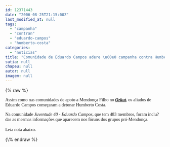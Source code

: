 ```yaml
---
id: 12371443
date: "2006-08-25T21:15:00Z"
last_modified_at: null
tags:
  - "campanha"
  - "contran"
  - "eduardo-campos"
  - "humberto-costa"
categories:
  - "noticias"
title: "Comunidade de Eduardo Campos adere \u00e0 campanha contra Humberto"
sutia: null
chapeu: null
autor: null
imagem: null
---
```

{\% raw %}
<p><P><FONT face=Verdana>Assim como nas comunidades de apoio a Mendonça Filho no <STRONG><EM><A href=\"https://www.orkut.com/\" target=_blank>Orkut</A></EM></STRONG>, os aliados de Eduardo Campos começaram a detonar Humberto Costa.</FONT></P></p>
<p><P><FONT face=Verdana>Na comunidade <EM>Juventude 40 - Eduardo Campos</EM>, que tem 483 membros, foram inclu?das as mesmas informações que aparecem nos fóruns&nbsp;dos grupos pró-Mendonça.<BR><BR></FONT><FONT face=Verdana>Leia nota abaixo.</FONT></P> </p>
{\% endraw %}